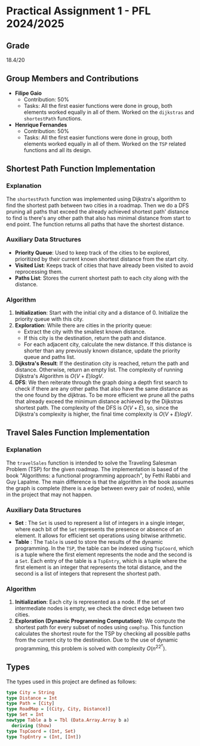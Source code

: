 # Practical Assignment 1 - PFL 2024/2025

## Grade

18.4/20

## Group Members and Contributions

- **Filipe Gaio**
  - Contribution: 50%
  - Tasks: All the first easier functions were done in group, both elements worked equally in all of them. Worked on the `dijkstras` and `shortestPath` functions.
- **Henrique Fernandes**
  - Contribution: 50%
  - Tasks: All the first easier functions were done in group, both elements worked equally in all of them. Worked on the `TSP` related functions and all its design.

## Shortest Path Function Implementation

### Explanation

The `shortestPath` function was implemented using Dijkstra's algorithm to find the shortest path between two cities in a roadmap. Then we do a DFS pruning all paths that exceed the already achieved shortest path' distance to find is there's any other path that also has minimal distance from start to end point. The function returns all paths that have the shortest distance.

### Auxiliary Data Structures

- **Priority Queue**: Used to keep track of the cities to be explored, prioritized by their current known shortest distance from the start city.
- **Visited List**: Keeps track of cities that have already been visited to avoid reprocessing them.
- **Paths List**: Stores the current shortest path to each city along with the distance.

### Algorithm

1. **Initialization**: Start with the initial city and a distance of 0. Initialize the priority queue with this city.
2. **Exploration**: While there are cities in the priority queue:
   - Extract the city with the smallest known distance.
   - If this city is the destination, return the path and distance.
   - For each adjacent city, calculate the new distance. If this distance is shorter than any previously known distance, update the priority queue and paths list.
3. **Dijkstra's Result**: If the destination city is reached, return the path and distance. Otherwise, return an empty list. The complexity of running Dijkstra's Algorithm is $O(V+E) log V$.
4. **DFS**: We then reiterate through the graph doing a depth first search to check if there are any other paths that also have the same distance as the one found by the dijktras. To be more efficient we prune all the paths that already exceed the minimum distance achieved by the Dijkstras shortest path. The complexity of the DFS is $O(V + E)$, so, since the Dijkstra's complexity is higher, the final time complexity is $O(V+E) log V$.

## Travel Sales Function Implementation

### Explanation

The `travelSales` function is intended to solve the Traveling Salesman Problem (TSP) for the given roadmap. The implementation is based of the book "Algorithms: a functional programming approach", by Fethi Rabbi and Guy Lapalme. The main difference is that the algorithm in the book assumes the graph is complete (there is a edge between every pair of nodes), while in the project that may not happen.

### Auxiliary Data Structures

- **Set** : The `Set` is used to represent a list of integers in a single integer, where each bit of the `Set` represents the presence or absence of an element. It allows for efficient set operations using bitwise arithmetic.
- **Table** : The `Table` is used to store the results of the dynamic programming. In the `TSP`, the table can be indexed using `TspCoord`, which is a tuple where the first element represents the node and the second is a `Set`. Each entry of the table is a `TspEntry`, which is a tuple where the first element is an integer that represents the total distance, and the second is a list of integers that represent the shortest path.

### Algorithm

1. **Initialization**: Each city is represented as a node. If the set of intermediate nodes is empty, we check the direct edge between two cities.
2. **Exploration (Dynamic Programming Computation)**: We compute the shortest path for every subset of nodes using `compTsp`. This function calculates the shortest route for the TSP by checking all possible paths from the current city to the destination. Due to the use of dynamic programming, this problem is solved with complexity $O(n^22^n)$.

## Types

The types used in this project are defined as follows:

```haskell
type City = String
type Distance = Int
type Path = [City]
type RoadMap = [(City, City, Distance)]
type Set = Int
newtype Table a b = Tbl (Data.Array.Array b a)
  deriving (Show)
type TspCoord = (Int, Set)
type TspEntry = (Int, [Int])
```
